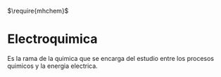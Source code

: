 $\require{mhchem}$

# Electroquimica

Es la rama de la quimica que se encarga del estudio entre los procesos quimicos y la energia electrica.
